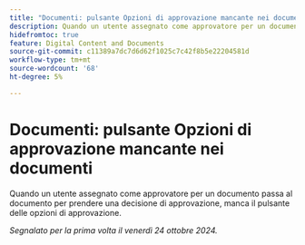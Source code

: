 ```yaml
---
title: "Documenti: pulsante Opzioni di approvazione mancante nei documenti"
description: Quando un utente assegnato come approvatore per un documento passa al documento per prendere una decisione di approvazione, manca il pulsante delle opzioni di approvazione.
hidefromtoc: true
feature: Digital Content and Documents
source-git-commit: c11389a7dc7d6d62f1025c7c42f8b5e22204581d
workflow-type: tm+mt
source-wordcount: '68'
ht-degree: 5%

---
```


# Documenti: pulsante Opzioni di approvazione mancante nei documenti

Quando un utente assegnato come approvatore per un documento passa al documento per prendere una decisione di approvazione, manca il pulsante delle opzioni di approvazione.

_Segnalato per la prima volta il venerdì 24 ottobre 2024._
